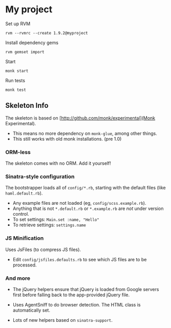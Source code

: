 My project
==========

Set up RVM

    rvm --rvmrc --create 1.9.2@myproject

Install dependency gems

    rvm gemset import

Start

    monk start

Run tests

    monk test

Skeleton Info
-------------

The skeleton is based on [http://github.com/monk/experimental](Monk Experimental).

  * This means no more dependency on `monk-glue`, among other things.
  * This still works with old monk installations. (pre 1.0)

### ORM-less

The skeleton comes with no ORM. Add it yourself!

### Sinatra-style configuration

The bootstrapper loads all of `config/*.rb`, starting with the default files (like `haml.default.rb`).

 * Any example files are not loaded (eg, `config/scss.example.rb`).
 * Anything that is not `*.default.rb` or `*.example.rb` are *not* under version control.
 * To set settings: `Main.set :name, "Hello"`
 * To retrieve settings: `settings.name`

### JS Minification

Uses JsFiles (to compress JS files).

 * Edit `config/jsfiles.defaults.rb` to see which JS files are to be processed.

### And more

 * The jQuery helpers ensure that jQuery is loaded from Google servers first before
   falling back to the app-provided jQuery file.

 * Uses AgentSniff to do browser detection. The HTML class is automatically set.

 * Lots of new helpers based on `sinatra-support`.
